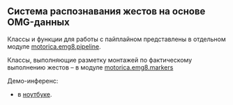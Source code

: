 ##  **Система распознавания жестов на основе OMG-данных**

Классы и функции для работы с пайплайном представлены в отдельном модуле [motorica.emg8.pipeline](https://github.com/sidorov-works/motorica-emg8/blob/main/motorica/emg8/pipeline.py).

Классы, выполняющие разметку монтажей по фактическому выполнению жестов – в модуле [motorica.emg8.markers](https://github.com/sidorov-works/motorica-emg8/blob/main/motorica/emg8/markers.py)

Демо-инференс: 
- в [ноутбуке](https://nbviewer.org/github/sidorov-works/motorica-emg8/blob/main/emg8-demo-inference.ipynb).